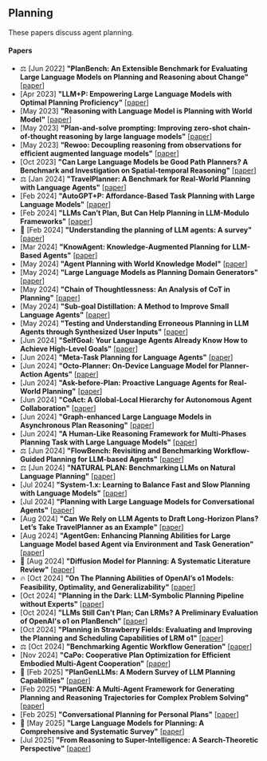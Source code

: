 ## Planning
These papers discuss agent planning.

#### Papers
* ⚖️ [Jun 2022] **"PlanBench: An Extensible Benchmark for Evaluating Large Language Models on Planning and Reasoning about Change"** [[paper](https://arxiv.org/abs/2206.10498)]
* [Apr 2023] **"LLM+P: Empowering Large Language Models with Optimal Planning Proficiency"** [[paper](https://arxiv.org/abs/2304.11477)]
* [May 2023] **"Reasoning with Language Model is Planning with World Model"** [[paper](https://arxiv.org/abs/2305.14992)]
* [May 2023] **"Plan-and-solve prompting: Improving zero-shot chain-of-thought reasoning by large language models"** [[paper](https://arxiv.org/abs/2305.04091)]
* [May 2023] **"Rewoo: Decoupling reasoning from observations for efficient augmented language models"** [[paper](https://arxiv.org/abs/2305.18323)]
* [Oct 2023] **"Can Large Language Models be Good Path Planners? A Benchmark and Investigation on Spatial-temporal Reasoning"** [[paper](https://arxiv.org/abs/2310.03249)]
* ⚖️ [Jan 2024] **"TravelPlanner: A Benchmark for Real-World Planning with Language Agents"** [[paper](https://arxiv.org/abs/2402.01622)]
* [Feb 2024] **"AutoGPT+P: Affordance-Based Task Planning with Large Language Models"** [[paper](https://arxiv.org/abs/2402.10778)]
* [Feb 2024] **"LLMs Can’t Plan, But Can Help Planning in LLM-Modulo Frameworks"** [[paper](https://arxiv.org/abs/2402.01817)]
* 📖 [Feb 2024] **"Understanding the planning of LLM agents: A survey"** [[paper](https://arxiv.org/abs/2402.02716)]
* [Mar 2024] **"KnowAgent: Knowledge-Augmented Planning for LLM-Based Agents"** [[paper](https://arxiv.org/abs/2403.03101)]
* [May 2024] **"Agent Planning with World Knowledge Model"** [[paper](https://arxiv.org/abs/2405.14205)]
* [May 2024] **"Large Language Models as Planning Domain Generators"** [[paper](https://arxiv.org/abs/2405.06650)]
* [May 2024] **"Chain of Thoughtlessness: An Analysis of CoT in Planning"** [[paper](https://arxiv.org/abs/2405.04776)]
* [May 2024] **"Sub-goal Distillation: A Method to Improve Small Language Agents"** [[paper](https://arxiv.org/abs/2405.02749)]
* [May 2024] **"Testing and Understanding Erroneous Planning in LLM Agents through Synthesized User Inputs"** [[paper](https://arxiv.org/abs/2404.17833)]
* [Jun 2024] **"SelfGoal: Your Language Agents Already Know How to Achieve High-Level Goals"** [[paper](https://arxiv.org/abs/2406.04784)]
* [Jun 2024] **"Meta-Task Planning for Language Agents"** [[paper](https://arxiv.org/abs/2405.16510)]
* [Jun 2024] **"Octo-Planner: On-Device Language Model for Planner-Action Agents"** [[paper](https://arxiv.org/abs/2406.18082)]
* [Jun 2024] **"Ask-before-Plan: Proactive Language Agents for Real-World Planning"** [[paper](https://arxiv.org/abs/2406.12639)]
* [Jun 2024] **"CoAct: A Global-Local Hierarchy for Autonomous Agent Collaboration"** [[paper](https://arxiv.org/abs/2406.13381)]
* [Jun 2024] **"Graph-enhanced Large Language Models in Asynchronous Plan Reasoning"** [[paper](https://arxiv.org/abs/2402.02805)]
* [Jun 2024] **"A Human-Like Reasoning Framework for Multi-Phases Planning Task with Large Language Models"** [[paper](https://arxiv.org/abs/2405.18208)]
* ⚖️ [Jun 2024] **"FlowBench: Revisiting and Benchmarking Workflow-Guided Planning for LLM-based Agents"** [[paper](https://arxiv.org/abs/2406.14884)]
* ⚖️ [Jun 2024] **"NATURAL PLAN: Benchmarking LLMs on Natural Language Planning"** [[paper](https://arxiv.org/abs/2406.04520)]
* [Jul 2024] **"System-1.x: Learning to Balance Fast and Slow Planning with Language Models"** [[paper](https://arxiv.org/abs/2407.14414)]
* [Jul 2024] **"Planning with Large Language Models for Conversational Agents"** [[paper](https://arxiv.org/abs/2407.03884)]
* [Aug 2024] **"Can We Rely on LLM Agents to Draft Long-Horizon Plans? Let’s Take TravelPlanner as an Example"** [[paper](https://arxiv.org/abs/2408.06318)]
* [Aug 2024] **"AgentGen: Enhancing Planning Abilities for Large Language Model based Agent via Environment and Task Generation"** [[paper](https://arxiv.org/abs/2408.00764)]
* 📖 [Aug 2024] **"Diffusion Model for Planning: A Systematic Literature Review"** [[paper](https://arxiv.org/abs/2408.10266)]
* 🔥 [Oct 2024] **"On The Planning Abilities of OpenAI’s o1 Models: Feasibility, Optimality, and Generalizability"** [[paper](https://arxiv.org/abs/2409.19924)]
* [Oct 2024] **"Planning in the Dark: LLM-Symbolic Planning Pipeline without Experts"** [[paper](https://arxiv.org/abs/2409.15915)]
* [Oct 2024] **"LLMs Still Can't Plan; Can LRMs? A Preliminary Evaluation of OpenAI's o1 on PlanBench"** [[paper](https://arxiv.org/abs/2409.13373)]
* [Oct 2024] **"Planning in Strawberry Fields: Evaluating and Improving the Planning and Scheduling Capabilities of LRM o1"** [[paper](https://arxiv.org/abs/2410.02162)]
* ⚖️ [Oct 2024] **"Benchmarking Agentic Workflow Generation"** [[paper](https://arxiv.org/abs/2410.07869)]
* [Nov 2024] **"CaPo: Cooperative Plan Optimization for Efficient Embodied Multi-Agent Cooperation"** [[paper](https://arxiv.org/abs/2411.04679v1)]
* 📖 [Feb 2025] **"PlanGenLLMs: A Modern Survey of LLM Planning Capabilities"** [[paper](https://arxiv.org/abs/2502.11221)]
* [Feb 2025] **"PlanGEN: A Multi-Agent Framework for Generating Planning and Reasoning Trajectories for Complex Problem Solving"** [[paper](https://arxiv.org/abs/2502.16111)]
* [Feb 2025] **"Conversational Planning for Personal Plans"** [[paper](https://arxiv.org/abs/2502.19500)]
* 📖 [May 2025] **"Large Language Models for Planning: A Comprehensive and Systematic Survey"** [[paper](https://arxiv.org/abs/2505.19683)]
* [Jul 2025] **"From Reasoning to Super-Intelligence: A Search-Theoretic Perspective"** [[paper](https://arxiv.org/abs/2507.15865)]